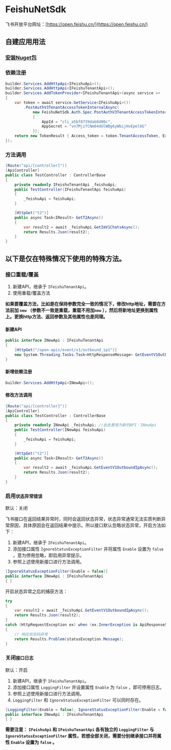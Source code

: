 # FeishuNetSdk

飞书开放平台网址：[https://open.feishu.cn/](https://open.feishu.cn/)

## 自建应用用法

### [安装Nuget包](https://www.nuget.org/packages/FeishuNetSdk/)

### 依赖注册
```csharp
builder.Services.AddHttpApi<IFeishuApi>();
builder.Services.AddHttpApi<IFeishuTenantApi>();
builder.Services.AddTokenProvider<IFeishuTenantApi>(async service =>
{
    var token = await service.GetService<IFeishuApi>()!
        .PostAuthV3TenantAccessTokenInternalAsync(
            new FeishuNetSdk.Auth.Spec.PostAuthV3TenantAccessTokenInternalBodyDto
            {
                AppId = "cli_a5bf8739dab8d00c",
                AppSecret = "vn7MjifCNm04dUlWBg6yWbijHvEpel6G"
            });
    return new TokenResult { Access_token = token.TenantAccessToken, Expires_in = token.Expire };
});
```

### 方法调用
```csharp
[Route("api/[controller]")]
[ApiController]
public class TestController : ControllerBase
{
    private readonly IFeishuTenantApi _feishuApi;
    public TestController(IFeishuTenantApi feishuApi)
    {
        _feishuApi = feishuApi;
    }

    [HttpGet("t2")]
    public async Task<IResult> GetT2Async()
    {
        var result2 = await _feishuApi.GetImV1ChatsAsync();
        return Results.Json(result2);
    }
}
```

## 以下是仅在特殊情况下使用的特殊方法。
### 接口重载/覆盖
1. 新建API，继承于 `IFeishuTenantApi`。
1. 使用重载/覆盖方法

**如果要覆盖方法，比如是在保持参数完全一致的情况下，修改http地址，需要在方法前加 `new` （参数不一致是重载，重载不用加`new` ），然后将新地址更换到属性上。更换http方法、返回参数及其他属性也是同理。**

#### 新建API
```csharp
public interface INewApi : IFeishuTenantApi
{
    [HttpGet("/open-apis/event/v1/outbound_ip1")]
    new System.Threading.Tasks.Task<HttpResponseMessage> GetEventV1OutboundIpAsync();
}
```

#### 新增依赖注册
```csharp
builder.Services.AddHttpApi<INewApi>();
```

#### 修改方法调用
```csharp
[Route("api/[controller]")]
[ApiController]
public class TestController : ControllerBase
{
    private readonly INewApi _feishuApi; //此处更改为新的API：INewApi
    public TestController(INewApi feishuApi)
    {
        _feishuApi = feishuApi;
    }

    [HttpGet("t2")]
    public async Task<IResult> GetT2Async()
    {
        var result2 = await _feishuApi.GetEventV1OutboundIpAsync();
        return Results.Json(result2);
    }
}
```

### 启用`状态异常错误`
默认：关闭

飞书接口在返回结果异常时，同时会返回状态异常，状态异常通常无法实质判断异常原因，具体原因会在返回结果中提示。所以接口默认忽略状态异常，开启方法如下：

1. 新建API，继承于 `IFeishuTenantApi`。
1. 添加接口属性 `IgnoreStatusExceptionFilter` 并将属性 `Enable` 设置为 `false` ，意为停用忽略，即启用异常提示。
1. 参照上述使用新接口进行方法调用。
```csharp
[IgnoreStatusExceptionFilter(Enable = false)]
public interface INewApi : IFeishuTenantApi
{ }
```
开启状态异常之后的捕获方法：
```csharp
try
{
    var result2 = await _feishuApi.GetEventV1OutboundIpAsync();
    return Results.Json(result2);
}
catch (HttpRequestException ex) when (ex.InnerException is ApiResponseStatusException statusException)
{
    // 响应状态码异常
    return Results.Problem(statusException.Message);
}
```

### 关闭`接口日志`
默认：开启

1. 新建API，继承于 `IFeishuTenantApi`。
1. 添加接口属性 `LoggingFilter` 并设置属性 `Enable` 为 `false` ，即可停用日志。
1. 参照上述使用新接口进行方法调用。
1. `LoggingFilter` 和 `IgnoreStatusExceptionFilter` 可以同时存在。
```csharp
[LoggingFilter(Enable = false), IgnoreStatusExceptionFilter(Enable = false)]
public interface INewApi : IFeishuTenantApi
{ }
```

**需要注意： `IFeishuApi` 和 `IFeishuTenantApi` 各有独立的 `LoggingFilter` 与 `IgnoreStatusExceptionFilter` 属性，若想全部关闭，需要分别继承接口并将属性 `Enable` 设置为 `false` 。**